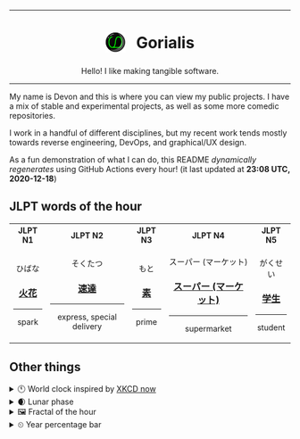 ***

<h1 align="center">
<sub>
    <img src="readme/resources/avatar.png" height="36">
</sub>
&nbsp;
Gorialis
</h1>
<p align="center">
Hello! I like making tangible software.
</p>

***

My name is Devon and this is where you can view my public projects. I have a mix of stable and experimental projects, as well as some more comedic repositories.

I work in a handful of different disciplines, but my recent work tends mostly towards reverse engineering, DevOps, and graphical/UX design.

As a fun demonstration of what I can do, this README *dynamically regenerates* using GitHub Actions every hour! (it last updated at **23:08 UTC, 2020-12-18**)

<h2>JLPT words of the hour</h2>
<table>
    <tr>
        <th>JLPT N1</th>
        <th>JLPT N2</th>
        <th>JLPT N3</th>
        <th>JLPT N4</th>
        <th>JLPT N5</th>
    </tr>
    <tr>
        <td>
            <p align="center">ひばな</p>
            <h3 align="center"><b><a href="https://jisho.org/search/%E7%81%AB%E8%8A%B1">火花</a></b></h3>
            <hr>
            <p align="center">spark</p>
        </td>
        <td>
            <p align="center">そくたつ</p>
            <h3 align="center"><b><a href="https://jisho.org/search/%E9%80%9F%E9%81%94">速達</a></b></h3>
            <hr>
            <p align="center">express,<wbr> special delivery</p>
        </td>
        <td>
            <p align="center">もと</p>
            <h3 align="center"><b><a href="https://jisho.org/search/%E7%B4%A0">素</a></b></h3>
            <hr>
            <p align="center">prime</p>
        </td>
        <td>
            <p align="center">スーパー (マーケット)</p>
            <h3 align="center"><b><a href="https://jisho.org/search/%E3%82%B9%E3%83%BC%E3%83%91%E3%83%BC%20%28%E3%83%9E%E3%83%BC%E3%82%B1%E3%83%83%E3%83%88%29">スーパー (マーケット)</a></b></h3>
            <hr>
            <p align="center">supermarket</p>
        </td>
        <td>
            <p align="center">がくせい</p>
            <h3 align="center"><b><a href="https://jisho.org/search/%E5%AD%A6%E7%94%9F">学生</a></b></h3>
            <hr>
            <p align="center">student</p>
        </td>
    </tr>
</table>

<h2>Other things</h2>
<details>
<summary>🕚  World clock inspired by <a href="https://xkcd.com/now">XKCD now</a></summary>

> <img src="generated/now.png" width="512">

</details>
<details>
<summary>🌒 Lunar phase</summary>

The moon is approximately 16.55% through its phase (Waxing Crescent).

</details>
<details>
<summary>&#x1f5bc; Fractal of the hour</summary>

> <img src="generated/fractal.png" width="512">

</details>
<details>
<summary>&#x23f2; Year percentage bar</summary>
<pre><code>2020 [███████████████████▁] 96.44%</code></pre>
</details>
